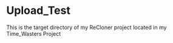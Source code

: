 # Upload_Test
This is the target directory of my ReCloner project located in my Time_Wasters Project

